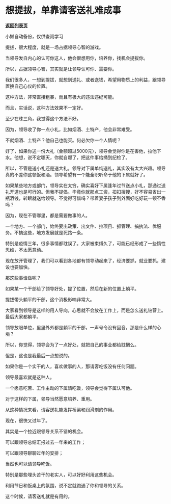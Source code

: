 # 想提拔，单靠请客送礼难成事

[**返回列表页**](/gzh/费曼的小茶馆)

小懒自动备份，仅供查阅学习

提拔，很大程度，就是一场占据领导心智的游戏。

当领导发自内心的认可你这人，他会很想用你，培养你，找机会提拔你。

所以，占据领导心智，其实就是让领导认可你、需要你。

  

我们很多人，一想到提拔，就想到送礼、或者送钱，希望用物质上的利益，跟领导置换自己心仪的位置。

这种方法，非常直接粗暴，而且有极大的违法违纪可能。

而且，实话说，这种方法效果不一定好。

至少在珠三角，我觉得这个方法不好。

因为，领导收了你一点小礼，比如烟酒、土特产，他会非常难受。

不就烟酒、土特产？他自己也能买。何必欠你一个人情呢？

好了，如果你送一份大礼（金额超过5000元），领导会觉得你是在害他，拉他下水。他想，说不定哪天，你就自爆了，把这件事给捅到纪检了。

所以，不管是送小礼还是送大礼，领导对下属单纯送礼，其实没有太大兴趣。领导真的不差你这顿饭和酒。领导希望有一个能全职听命于他的下属就好了。

如果某些地方或部门，领导实在太穷，确实喜好下属逢年过节送点小礼，那通过送礼开道也是可行的。但我不提倡。毕竟你就那点工资，扣扣搜搜，好不容易省出一瓶酒钱，转眼就送给领导。不觉得可惜吗？带着妻子孩子到外面好吃好玩一顿不香吗？

  

因为，现在不管哪里，都是需要做事的人。

一个地方、一个部门，始终要出政策、出文件、拉项目、抓管理、搞执法、优服务。不搞这些，地方发展就是死路一条。

特别是疫情三年，很多事情都耽误了。大家被束缚久了，可能已经形成了一些惰性思维，不太愿意动。

现在放开管理了，我们可以看到各地都有领导动起来了，经济要抓，就业要抓，建设也要加快。

那这些事谁做呢？

如果某一个干部给了领导好处，提了位置，然后在新的位置上躺平。

提拔带头躺平的干部，这个消极影响非常大。

大家看到领导是这样的用人导向，心思就不会放在工作上，而是怎么送礼钻营上。最后大家都躺平。

领导放眼单位，里里外外都是躺平的干部，一声号令没有回音，那是什么样的心境？

所以，你觉得，领导会为了一点好处，就把自己的事业都给耽搁么。

  

但是，这也是我最后一点想说的。

如果你是一个实干的人，喜欢做事的人，那请客吃饭没有任何问题。

领导最喜欢就是这种人。

一个愿意吃苦、工作主动的下属请吃饭，领导会觉得下属认可他。

对于这样的下属，领导当然愿意培养、重用。

从这种情况来看，请客送礼能发挥桥梁和润滑剂的作用。

  

现在，很快又过年了。

其实是一个拉近跟领导关系不错的机会。

可以跟领导总结汇报过去一年来的工作；

可以跟领导聊聊过年的安排；

当然也可以请领导吃饭。

特别是那些埋头苦干的老实人，可以好好利用这些机会。

利用节日和饭桌上的氛围，说不定就跑通了你和领导的关系。

这个时候，请客送礼就是有用的。

